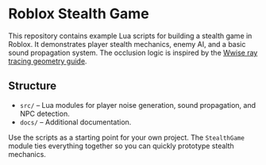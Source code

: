 # Roblox Stealth Game

This repository contains example Lua scripts for building a stealth game in Roblox. It demonstrates player stealth mechanics, enemy AI, and a basic sound propagation system. The occlusion logic is inspired by the [Wwise ray tracing geometry guide](https://www.audiokinetic.com/en/library/edge/?source=SDK&id=raytracing_geometry_guide.html).

## Structure

- `src/` – Lua modules for player noise generation, sound propagation, and NPC detection.
- `docs/` – Additional documentation.

Use the scripts as a starting point for your own project. The `StealthGame` module ties everything together so you can quickly prototype stealth mechanics.

